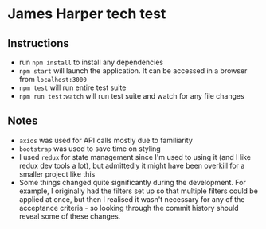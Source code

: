 # James Harper tech test

## Instructions

- run `npm install` to install any dependencies
- `npm start` will launch the application. It can be accessed in a browser from `localhost:3000`
- `npm test` will run entire test suite
- `npm run test:watch` will run test suite and watch for any file changes

## Notes
- `axios` was used for API calls mostly due to familiarity
- `bootstrap` was used to save time on styling
- I used `redux` for state management since I'm used to using it (and I like redux dev tools a lot), but admittedly it might have been overkill for a smaller project like this
- Some things changed quite significantly during the development. For example, I originally had the filters set up so that multiple filters could be applied at once, but then I realised it wasn't necessary for any of the acceptance criteria - so looking through the commit history should reveal some of these changes.
